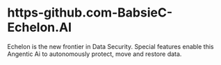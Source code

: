 # https-github.com-BabsieC-Echelon.AI
Echelon is the new frontier in Data Security. Special features enable this Angentic Ai to autonomously protect, move and restore data.
